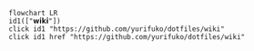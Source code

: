 ```mermaid
flowchart LR
id1(["𝘄𝗶𝗸𝗶"])
click id1 "https://github.com/yurifuko/dotfiles/wiki"
click id1 href "https://github.com/yurifuko/dotfiles/wiki"
```

<!--

# Preview

![overlord]()
![nocturnal]()

-->
